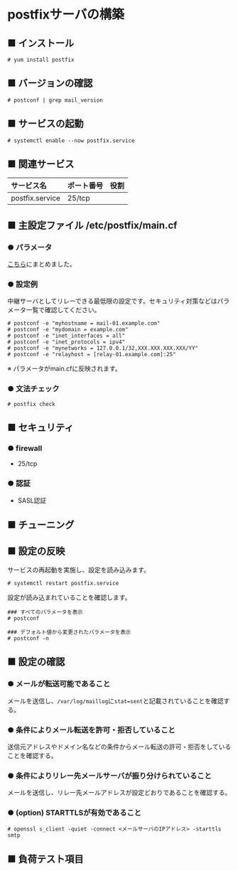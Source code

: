 # postfixサーバの構築
## ■ インストール
```
# yum install postfix
```
## ■ バージョンの確認
```
# postconf | grep mail_version
```
## ■ サービスの起動
```
# systemctl enable --now postfix.service
```
## ■ 関連サービス
|サービス名|ポート番号|役割|
|:---|:---|:---|
|postfix.service|25/tcp||

## ■ 主設定ファイル /etc/postfix/main.cf
### ● パラメータ
[こちら](https://github.com/thetaru/memorandum/tree/master/OS/Linux/CentOS8/postfix/postfix_server/prameters)にまとめました。
### ● 設定例
中継サーバとしてリレーできる最低限の設定です。セキュリティ対策などはパラメータ一覧で確認してください。
```
# postconf -e "myhostname = mail-01.example.com"
# postconf -e "mydomain = example.com"
# postconf -e "inet_interfaces = all"
# postconf -e "inet_protocols = ipv4"
# postconf -e "mynetworks = 127.0.0.1/32,XXX.XXX.XXX.XXX/YY"
# postconf -e "relayhost = [relay-01.example.com]:25"
```
※ パラメータがmain.cfに反映されます。
### ● 文法チェック
```
# postfix check
```
## ■ セキュリティ
### ● firewall
- 25/tcp

### ● 認証
- SASL認証
## ■ チューニング
## ■ 設定の反映
サービスの再起動を実施し、設定を読み込みます。
```
# systemctl restart postfix.service
```
設定が読み込まれていることを確認します。
```
### すべてのパラメータを表示
# postconf

### デフォルト値から変更されたパラメータを表示
# postconf -n
```
## ■ 設定の確認
### ● メールが転送可能であること
メールを送信し、`/var/log/maillog`に`stat=sent`と記載されていることを確認する。
### ● 条件によりメール転送を許可・拒否していること
送信元アドレスやドメイン名などの条件からメール転送の許可・拒否をしていることを確認する。
### ● 条件によりリレー先メールサーバが振り分けられていること
メールを送信し、リレー先メールアドレスが設定どおりであることを確認する。
### ● (option) STARTTLSが有効であること
```
# openssl s_client -quiet -connect <メールサーバのIPアドレス> -starttls smtp
```

## ■ 負荷テスト項目
